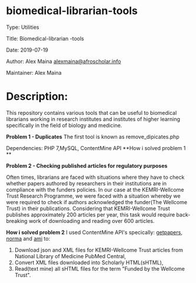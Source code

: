 # biomedical-librarian-tools

Type: Utilities

Title: Biomedical-librarian -tools

Date: 2019-07-19

Author: Alex Maina <alexmaina@afroscholar.info>

Maintainer: Alex Maina

# Description: 
This repository contains various tools that can be useful to biomedical librarians working in research institutes and institutes of higher learning specifically in the field of biology and medicine.

**Problem 1 - Duplicates**
The first tool is known as remove_dipicates.php

Dependencies: PHP 7,MySQL, ContentMine API
**How i solved problem 1 **

**Problem 2 - Checking published articles for regulatory purposes**


Often times, librarians are faced with situations where they have to check whether papers authored by researchers in their institutions are in compliance with the funders policies. In our case at the KEMRI-Wellcome Trust Research Programme, we were faced with a situation whereby we were required to check if authors acknowledged the funder(The Wellcome Trust) in their publications. Considering that KEMRI-Wellcome Trust publishes approximately 200 articles per year, this task would require back-breaking work of downloading and reading over 600 articles.

**How i solved problem 2**
I used ContentMine API's specically: [getpapers](https://github.com/ContentMine/workshop-resources/blob/master/software-tutorials/getpapers/README.md), [norma](https://github.com/ContentMine/workshop-resources/blob/master/software-tutorials/norma/README.md) and [ami](https://github.com/ContentMine/workshop-resources/tree/master/software-tutorials/ami) to:
1. Download json and XML files for KEMRI-Wellcome Trust articles from National Library of Medicine PubMed Central,
2. Convert XML files downloaded into Scholarly HTML(sHTML),
3. Read(text mine) all sHTML files for the term "Funded by the Wellcome Trust".



